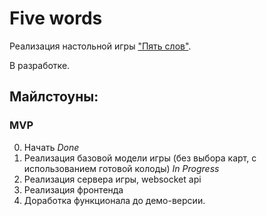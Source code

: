 # Five words

Реализация настольной игры ["Пять слов"](https://vk.com/funfworter).

В разработке.

## Майлстоуны:  

### MVP
0. Начать *Done*
1. Реализация базовой модели игры (без выбора карт, с использованием готовой колоды) *In Progress*  
2. Реализация сервера игры, websocket api  
3. Реализация фронтенда  
4. Доработка функционала до демо-версии.  

